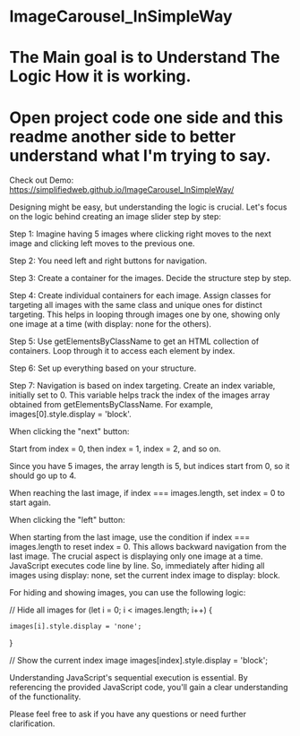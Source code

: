 # ImageCarousel_InSimpleWay
# The Main goal is to Understand The Logic How it is working.
# Open project code one side and this readme another side to better understand what I'm trying to say.
Check out Demo: https://simplifiedweb.github.io/ImageCarousel_InSimpleWay/

Designing might be easy, but understanding the logic is crucial. Let's focus on the logic behind creating an image slider step by step:

Step 1: Imagine having 5 images where clicking right moves to the next image and clicking left moves to the previous one.

Step 2: You need left and right buttons for navigation.

Step 3: Create a container for the images. Decide the structure step by step.

Step 4: Create individual containers for each image. Assign classes for targeting all images with the same class and unique ones for distinct targeting. This helps in looping through images one by one, showing only one image at a time (with display: none for the others).

Step 5: Use getElementsByClassName to get an HTML collection of containers. Loop through it to access each element by index.

Step 6: Set up everything based on your structure.

Step 7: Navigation is based on index targeting. Create an index variable, initially set to 0. This variable helps track the index of the images array obtained from getElementsByClassName. For example, images[0].style.display = 'block'.

When clicking the "next" button:

Start from index = 0, then index = 1, index = 2, and so on.

Since you have 5 images, the array length is 5, but indices start from 0, so it should go up to 4.

When reaching the last image, if index === images.length, set index = 0 to start again.

When clicking the "left" button:

When starting from the last image, use the condition if index === images.length to reset index = 0.
This allows backward navigation from the last image.
The crucial aspect is displaying only one image at a time. JavaScript executes code line by line. So, immediately after hiding all images using display: none, set the current index image to display: block.

For hiding and showing images, you can use the following logic:

// Hide all images
for (let i = 0; i < images.length; i++) {

    images[i].style.display = 'none';
    
}

// Show the current index image
images[index].style.display = 'block';

Understanding JavaScript's sequential execution is essential. By referencing the provided JavaScript code, you'll gain a clear understanding of the functionality.

Please feel free to ask if you have any questions or need further clarification.
